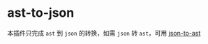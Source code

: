 # ast-to-json

本插件只完成 `ast` 到 `json` 的转换，如需 `json` 转 `ast`，可用 [json-to-ast](https://github.com/vtrushin/json-to-ast)
